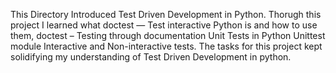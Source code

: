 This Directory Introduced Test Driven Development in Python. Thorugh this project I learned what doctest — Test interactive Python is and how to use them,
doctest – Testing through documentation
Unit Tests in Python
Unittest module
Interactive and Non-interactive tests.
The tasks for this project kept solidifying my understanding of Test Driven Development in python.
